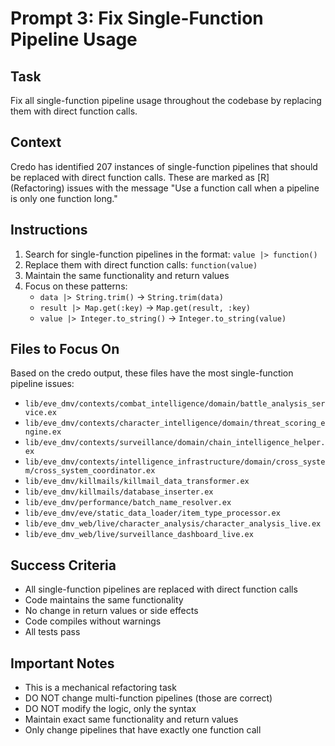 # Prompt 3: Fix Single-Function Pipeline Usage

## Task
Fix all single-function pipeline usage throughout the codebase by replacing them with direct function calls.

## Context
Credo has identified 207 instances of single-function pipelines that should be replaced with direct function calls. These are marked as [R] (Refactoring) issues with the message "Use a function call when a pipeline is only one function long."

## Instructions
1. Search for single-function pipelines in the format: `value |> function()`
2. Replace them with direct function calls: `function(value)`
3. Maintain the same functionality and return values
4. Focus on these patterns:
   - `data |> String.trim()` → `String.trim(data)`
   - `result |> Map.get(:key)` → `Map.get(result, :key)`
   - `value |> Integer.to_string()` → `Integer.to_string(value)`

## Files to Focus On
Based on the credo output, these files have the most single-function pipeline issues:
- `lib/eve_dmv/contexts/combat_intelligence/domain/battle_analysis_service.ex`
- `lib/eve_dmv/contexts/character_intelligence/domain/threat_scoring_engine.ex`
- `lib/eve_dmv/contexts/surveillance/domain/chain_intelligence_helper.ex`
- `lib/eve_dmv/contexts/intelligence_infrastructure/domain/cross_system/cross_system_coordinator.ex`
- `lib/eve_dmv/killmails/killmail_data_transformer.ex`
- `lib/eve_dmv/killmails/database_inserter.ex`
- `lib/eve_dmv/performance/batch_name_resolver.ex`
- `lib/eve_dmv/eve/static_data_loader/item_type_processor.ex`
- `lib/eve_dmv_web/live/character_analysis/character_analysis_live.ex`
- `lib/eve_dmv_web/live/surveillance_dashboard_live.ex`

## Success Criteria
- All single-function pipelines are replaced with direct function calls
- Code maintains the same functionality
- No change in return values or side effects
- Code compiles without warnings
- All tests pass

## Important Notes
- This is a mechanical refactoring task
- DO NOT change multi-function pipelines (those are correct)
- DO NOT modify the logic, only the syntax
- Maintain exact same functionality and return values
- Only change pipelines that have exactly one function call